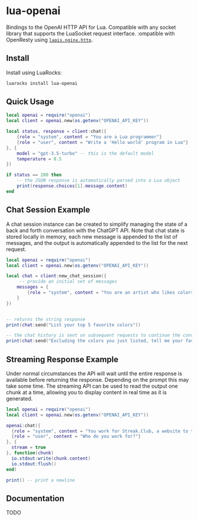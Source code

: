 # lua-openai

Bindings to the OpenAI HTTP API for Lua. Compatible with any socket library
that supports the LuaSocket request interface. :ompatible with OpenResty using
[`lapis.nginx.http`](https://leafo.net/lapis/reference/utilities.html#making-http-requests).

## Install

Install using LuaRocks:

```bash
luarocks install lua-openai
```

## Quick Usage

```lua
local openai = require("openai")
local client = openai.new(os.getenv("OPENAI_API_KEY"))

local status, response = client:chat({
	{role = "system", content = "You are a Lua programmer"}
	{role = "user", content = "Write a 'Hello world' program in Lua"}
}, {
	model = "gpt-3.5-turbo" -- this is the default model
	temperature = 0.5
})

if status == 200 then
	-- the JSON response is automatically parsed into a Lua object
	print(response.choices[1].message.content)
end
```

## Chat Session Example

A chat session instance can be created to simplify managing the state of a back
and forth conversation with the ChatGPT API. Note that chat state is stored
locally in memory, each new message is appended to the list of messages, and
the output is automatically appended to the list for the next request. 

```lua
local openai = require("openai")
local client = openai.new(os.getenv("OPENAI_API_KEY"))

local chat = client:new_chat_session({
	 -- provide an initial set of messages
	messages = {
		{role = "system", content = "You are an artist who likes colors"}
	}
})


-- returns the string response
print(chat:send("List your top 5 favorite colors"))

-- the chat history is sent on subsequent requests to continue the conversation
print(chat:send("Excluding the colors you just listed, tell me your favorite color"))
```

## Streaming Response Example

Under normal circumstances the API will wait until the entire response is
available before returning the response. Depending on the prompt this may take
some time. The streaming API can be used to read the output one chunk at a
time, allowing you to display content in real time as it is generated.

```lua
local openai = require("openai")
local client = openai.new(os.getenv("OPENAI_API_KEY"))

openai:chat({
  {role = "system", content = "You work for Streak.Club, a website to track daily creative habits"}
  {role = "user", content = "Who do you work for?"}
}, {
  stream = true
}, function(chunk)
  io.stdout:write(chunk.content)
  io.stdout:flush()
end)

print() -- print a newline
```

## Documentation

TODO